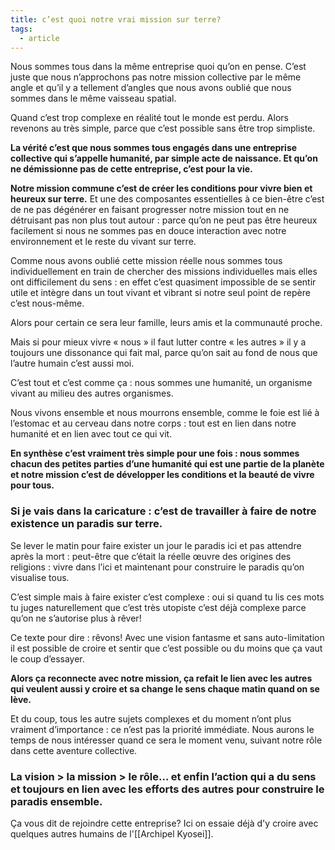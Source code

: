 ```yaml
---
title: c’est quoi notre vrai mission sur terre?
tags:
  - article
---
```

Nous sommes tous dans la même entreprise quoi qu’on en pense. C’est juste que nous n’approchons pas notre mission collective par le même angle et qu’il y a tellement d’angles que nous avons oublié que nous sommes dans le même vaisseau spatial. 

Quand c’est trop complexe en réalité tout le monde est perdu. Alors revenons au très simple, parce que c’est possible sans être trop simpliste.  

**La vérité c’est que nous sommes tous engagés dans une entreprise collective qui s’appelle humanité, par simple acte de naissance. Et qu’on ne démissionne pas de cette entreprise, c’est pour la vie.** 

**Notre mission commune c’est de créer les conditions pour vivre bien et heureux sur terre.** Et une des composantes essentielles à ce bien-être c’est de ne pas dégénérer en faisant progresser notre mission tout en ne détruisant pas non plus tout autour : parce qu’on ne peut pas être heureux facilement si nous ne sommes pas en douce interaction avec notre environnement et le reste du vivant sur terre. 

Comme nous avons oublié cette mission réelle nous sommes tous individuellement en train de chercher des missions individuelles mais elles ont difficilement du sens : en effet c’est quasiment impossible de se sentir utile et intègre dans un tout vivant et vibrant si notre seul point de repère c’est nous-même.  

Alors pour certain ce sera leur famille, leurs amis et la communauté proche. 

Mais si pour mieux vivre « nous » il faut lutter contre « les autres » il y a toujours une dissonance qui fait mal, parce qu’on sait au fond de nous que l’autre humain c’est aussi moi. 

C’est tout et c’est comme ça : nous sommes une humanité, un organisme vivant au milieu des autres organismes. 

Nous vivons ensemble et nous mourrons ensemble, comme le foie est lié à l’estomac et au cerveau dans notre corps : tout est en lien dans notre humanité et en lien avec tout ce qui vit. 

**En synthèse c’est vraiment très simple pour une fois : nous sommes chacun des petites parties d’une humanité qui est une partie de la planète et notre mission c’est de développer les conditions et la beauté de vivre pour tous.** 

### Si je vais dans la caricature : c’est de travailler à faire de notre existence un paradis sur terre. 

Se lever le matin pour faire exister un jour le paradis ici et pas attendre après la mort : peut-être que c’était la réelle œuvre des origines des religions : vivre dans l’ici et maintenant pour construire le paradis qu’on visualise tous.  

C’est simple mais à faire exister c’est complexe : oui si quand tu lis ces mots tu juges naturellement que c’est très utopiste c’est déjà complexe parce qu’on ne s’autorise plus à rêver! 

Ce texte pour dire : rêvons! Avec une vision fantasme et sans auto-limitation il est possible de croire et sentir que c’est possible ou du moins que ça vaut le coup d’essayer. 

**Alors ça reconnecte avec notre mission, ça refait le lien avec les autres qui veulent aussi y croire et sa change le sens chaque matin quand on se lève.** 

Et du coup, tous les autre sujets complexes et du moment n’ont plus vraiment d’importance : ce n’est pas la priorité immédiate. Nous aurons le temps de nous intéresser quand ce sera le moment venu, suivant notre rôle dans cette aventure collective. 

### La vision > la mission > le rôle… et enfin l’action qui a du sens et toujours en lien avec les efforts des autres pour construire le paradis ensemble. 

Ça vous dit de rejoindre cette entreprise? Ici on essaie déjà d'y croire avec quelques autres humains de l'[[Archipel Kyosei]].